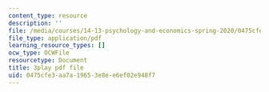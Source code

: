 ```yaml
---
content_type: resource
description: ''
file: /media/courses/14-13-psychology-and-economics-spring-2020/0475cfe3aa7a19653e8ee6ef02e948f7_3UTfFMTqH70.pdf
file_type: application/pdf
learning_resource_types: []
ocw_type: OCWFile
resourcetype: Document
title: 3play pdf file
uid: 0475cfe3-aa7a-1965-3e8e-e6ef02e948f7
---
```


